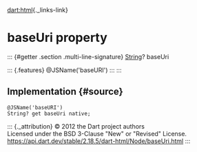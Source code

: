 [dart:html](../../dart-html/dart-html-library){._links-link}

baseUri property
================

::: {#getter .section .multi-line-signature}
[String](../../dart-core/string-class)? baseUri

::: {.features}
\@JSName(\'baseURI\')
:::
:::

Implementation {#source}
--------------

``` {.language-dart data-language="dart"}
@JSName('baseURI')
String? get baseUri native;
```

::: {._attribution}
© 2012 the Dart project authors\
Licensed under the BSD 3-Clause \"New\" or \"Revised\" License.\
<https://api.dart.dev/stable/2.18.5/dart-html/Node/baseUri.html>
:::
